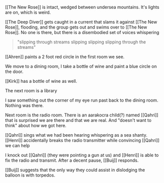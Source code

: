[[The New Rose]] is intact, wedged between undersea mountains. It's lights are on, which is weird.

[[The Deep Diver]] gets caught in a current that slams it against [[The New Rose]], flooding, and the group gets out and swims over to [[The New Rose]]. No one is there, but there is a disembodied set of voices whispering 
> "slipping through streams slipping slipping slipping through the streams"

[[Ahren]] paints a 2 foot red circle in the first room we see.

We move to a dining room, I take a bottle of wine and paint a blue circle on the door.

[[Kirk]] has a bottle of wine as well.

The next room is a library

I saw something out the corner of my eye run past back to the dining room. Nothing was there.


Next room is the radio room. There is an aarakocra child(?) named [[Qahri]] that is surprised we are there and that we are real. And "doesn't want to think" about how we got here.

[[Qahri]] sings what we had been hearing whispering as a sea shanty.
[[Henri]] accidentally breaks the radio transmitter while convincing [[Qahri]] we can help

I knock out [[Qahri]] (they were pointing a gun at us) and [[Henri]] is able to fix the radio and transmit. After a decent pause, [[Buij]] responds.

[[Buij]] suggests that the only way they could assist in dislodging the balloon is with torpedos.